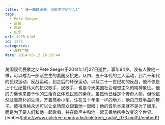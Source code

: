 ```yaml
---
title: " 弹一曲班卓琴，沉默而坚定\t\t"
tags:
  - Pete Seeger
  - 反抗
  - 民谣
  - 纪念
url: 1275.html
id: 1275
categories:
  - 森林广播
date: 2014-03-13 16:20:44
---
```


美国现代民歌之父Pete Seeger于2014年1月27日逝世，享年94岁。没有人像他一样，可以成为一部活生生的美国反抗史。从四、五十年代的工人运动，到六十年代的民权运动、反战运动，到之后的环保运动，以及二十一世纪初的反战，他不仅是上个世纪最伟大的抗议歌手、民歌手，也是今天美国社会理想主义的精神象征。他的力量也来自于他的生活真正体现民歌的素朴。虽然他已经是个传奇人物，但他依然过着简朴的生活，开着简单小车，住在五十年来一样的地方，他自己双手盖的屋子。彼得席格永远可以让全场观众跟着他一起唱；他的音乐本来就不是为了娱乐，而是为了要人们和他一起歌唱，并在歌声中和他一起无畏地携手改变这个世界。   \[embed\]http://www.coletree.com/radio/coletree\_radio\_073.mp3\[/embed\]